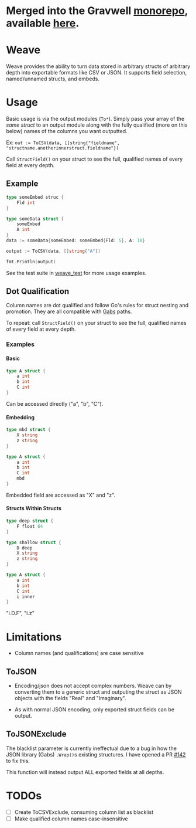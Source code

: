 # Merged into the Gravwell [monorepo](https://github.com/gravwell/gravwell/tree/main), available [here](https://github.com/gravwell/gravwell/tree/ee1aef53c0a8b0cea5939f5365d2ac5e2cfe49d8/utils/weave).

# Weave

Weave provides the ability to turn data stored in arbitrary structs of arbitrary depth into exportable formats like CSV or JSON.
It supports field selection, named/unnamed structs, and embeds.

# Usage

Basic usage is via the output modules (`To*`). Simply pass your array of the *same struct* to an output module along with the fully qualified (more on this below) names of the columns you want outputted.

Ex: `out := ToCSV(data, []string{"fieldname", "structname.anotherinnerstruct.fieldname"})`

Call `StructField()` on your struct to see the full, qualified names of every field at every depth.

## Example

```go
type someEmbed struc {
	Fld int
}

type someData struct {
	someEmbed
	A int
}
data := someData{someEmbed: someEmbed{Fld: 5}, A: 10}

output := ToCSV(data, []string{"A"})

fmt.Println(output)
```

See the test suite in [weave_test](weave_test.go) for more usage examples.

## Dot Qualification

Column names are dot qualified and follow Go's rules for struct nesting and promotion. They are all compatible with [Gabs](https://pkg.go.dev/github.com/Jeffail/gabs/v2) paths.

To repeat: call `StructField()` on your struct to see the full, qualified names of every field at every depth.

### Examples

#### Basic

```go
type A struct {
	a int
	b int
	C int
}
```

Can be accessed directly ("a", "b", "C").

#### Embedding

```go
type mbd struct {
	X string
	z string
}

type A struct {
	a int
	b int
	C int
	mbd
}
```

Embedded field are accessed as "X" and "z".

#### Structs Within Structs

```go
type deep struct {
	F float 64
}

type shallow struct {
	D deep
	X string
	z string
}

type A struct {
	a int
	b int
	C int
	i inner
}
```

"i.D.F", "i.z"

# Limitations

- Column names (and qualifications) are case sensitive

## ToJSON

- Encoding/json does not accept complex numbers. Weave can by converting them to a generic struct and outputing the struct as JSON objects with the fields "Real" and "Imaginary".

- As with normal JSON encoding, only exported struct fields can be output.

## ToJSONExclude

The blacklist parameter is currently ineffectual due to a bug in how the JSON library (Gabs) `.Wrap()`s existing structures. I have opened a PR [#142](https://github.com/Jeffail/gabs/pull/142) to fix this.

This function will instead output ALL exported fields at all depths.

# TODOs

- [ ] Create ToCSVExclude, consuming column list as blacklist
- [ ] Make qualified column names case-insensitive
